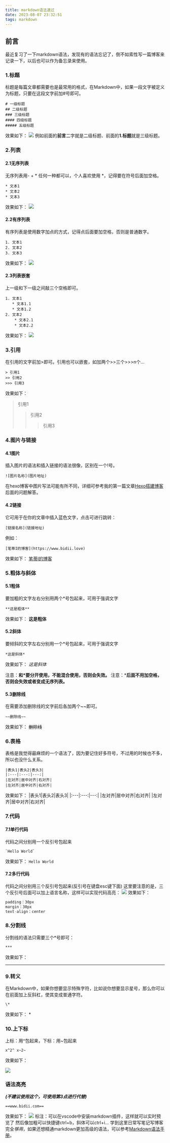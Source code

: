 ```yaml
---
title: markdown语法速过
date: 2023-08-07 23:32:51
tags: markdown
---
```

## 前言
最近复习了一下markdown语法，发现有的语法忘记了，倒不如索性写一篇博客来记录一下，以后也可以作为备忘录来使用。
### 1.标题
标题是每篇文章都需要也是最常用的格式，在Markdown中，如果一段文字被定义为标题，只要在这段文字前加#号即可。
```
# 一级标题
## 二级标题
### 三级标题
#### 四级标题
##### 五级标题
```
效果如下：
![](../../images/./markdown/title.png)
例如前面的**前言**二字就是二级标题、前面的**1.标题**就是三级标题。
### 2.列表
#### 2.1无序列表
无序列表用- + * 任何一种都可以，个人喜欢使用 *，记得要在符号后面加空格。
```
* 文本1
* 文本2
* 文本3
```
效果如下：
![](../images/markdown/c.png)

#### 2.2有序列表
有序列表是使用数字加点的方式，记得点后面要加空格，否则是普通数字。
```
1. 文本1
2. 文本2
3. 文本3
```
效果如下：
![](../images/./markdown/b.png)

#### 2.3列表嵌套
上一级和下一级之间敲三个空格即可。
```
1. 文本1
   * 文本1.1
   * 文本1.2
2. 文本2
    * 文本2.1
    * 文本2.2
```
效果如下：
![](../images/./markdown/a.png)

### 3.引用
在引用的文字前加>即可。引用也可以嵌套，如加两个>>三个>>>n个...
```
> 引用1
>> 引用2
>>> 引用3
```
效果如下：
> 引用1
>> 引用2
>>> 引用3


### 4.图片与链接
#### 4.1图片
插入图片的语法和插入链接的语法很像，区别在一个!号。
```
![图片名称](图片地址)
```
在hexo博客中图片写法可能有所不同，详细可参考我的第一篇文章[Hexo搭建博客](https://www.bidii.love/2023/04/23/myhexo/)后面的问题解答。
#### 4.2链接
它可用于在你的文章中插入蓝色文字，点击可进行跳转：
```
[链接名称](链接地址)
```
例如：
```
[笔蒂I的博客](https://www.bidii.love)
```
效果如下：
[笔蒂I的博客](https://www.bidii.love)

### 5.粗体与斜体
#### 5.1粗体
要加粗的文字左右分别用两个*号包起来，可用于强调文字
```
**这是粗体**
```
效果如下：
**这是粗体**
#### 5.2斜体
要倾斜的文字左右分别用一个*号包起来，可用于强调文字
```
*这是斜体*
```
效果如下：
*这是斜体*

注意：**和*要分开使用，不能混合使用，否则会失效。**
注意：***后面不用加空格，否则会失效或者变成无序列表。**
#### 5.3删除线
在需要添加删除线的文字前后各加两个~~即可。
```
~~删除线~~
```
效果如下：
~~删除线~~

### 6.表格
表格是我觉得最麻烦的一个语法了，因为要记住好多符号，不过用的时候也不多，所以也没什么关系。
```
|表头1|表头2|表头3|
|:---|:---:|---:|
|左对齐|居中对齐|右对齐|
|左对齐|居中对齐|右对齐|
```
效果如下：
|表头1|表头2|表头3|
|:---|:---:|---:|
|左对齐|居中对齐|右对齐|
|左对齐|居中对齐|右对齐|

### 7.代码
#### 7.1单行代码
代码之间分别用一个反引号包起来
```
`Hello World`
```
效果如下：
`Hello World`
#### 7.2多行代码
代码之间分别用三个反引号包起来(反引号在键盘esc键下面)
这里要注意的是，三个反引号后面可以加上语言名称，这样可以实现代码高亮：
![](../images/./markdown/codelight.png)
效果如下：
```javascript
padding：30px
margin：30px
text-align：center
```

### 8.分割线
分割线的语法只需要三个*号即可：
```
***
```
效果如下：
***

### 9.转义
在Markdown中，如果你想要显示特殊字符，比如说你想要显示星号，那么你可以在前面加上反斜杠，使其变成普通字符。
```
\*
```
效果如下：
\*

### 10.上下标
上标：用^包起来，下标：用~包起来
```
x^2^ x~2~
```
效果如下：

![](../images/./markdown/subsup.png)

### 语法高亮
***(不建议使用这个，可使用第3点进行代替)***
``` 
==www.bidii.com==
```
效果如下：
![](../images/./markdown/highlight.png)
标注：可以在vscode中安装markdown插件，这样就可以实时预览了
然后像加粗可以快捷键ctrl+b，斜体可以ctrl+i...
学到这里日常写笔记写博客完全*够用*，如果还想精通markdown更加高级的语法，可以参考[Markdown语法手册](https://markdown.com.cn/)。
